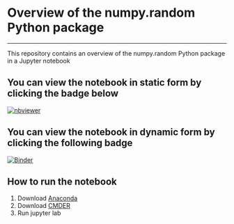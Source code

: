 
# Overview of the numpy.random Python package
***

This repository contains an overview of the numpy.random Python package in a Jupyter notebook

## You can view the notebook in static form by clicking the badge below

[![nbviewer](https://raw.githubusercontent.com/jupyter/design/master/logos/Badges/nbviewer_badge.svg)](https://nbviewer.org/github/G00398275/Numpy.Random/blob/main/numpy.random.ipynb)

## You can view the notebook in dynamic form by clicking the following badge
[![Binder](https://mybinder.org/badge_logo.svg)](https://mybinder.org/v2/gh/G00398275/Numpy.Random/HEAD?labpath=numpy.random.ipynb)



## How to run the notebook

1. Download [Anaconda](https://www.anaconda.com/)
2. Download [CMDER](https://cmder.net/)
3. Run jupyter lab
